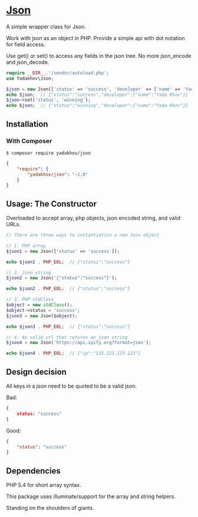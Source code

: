 # [Json](http://github.com/yadakhov/json)

A simple wrapper class for Json.

Work with json as an object in PHP.  Provide a simple api with dot notation for field access.

Use get() or set() to access any fields in the json tree.  No more json_encode and json_decode.

```php
require __DIR__.'/vendor/autoload.php';
use Yadakhov\Json;

$json = new Json(['status' => 'success', 'developer' => ['name' => 'Yada Khov']]);
echo $json;  // {"status":"success","developer":{"name":"Yada Khov"}}
$json->set('status', 'winning');
echo $json;  // {"status":"winning","developer":{"name":"Yada Khov"}}
```

## Installation

### With Composer

```
$ composer require yadakhov/json
```

```json
{
    "require": {
        "yadakhov/json": "~1.0"
    }
}
```

## Usage: The Constructor
Overloaded to accept array, php objects, json encoded string, and valid URLs. 

```php
// There are three ways to instantiation a new Json object

// 1. PHP array
$json1 = new Json(['status' => 'success']);

echo $json1 . PHP_EOL;  // {"status":"success"}

// 2. Json string
$json2 = new Json('{"status":"success"}');

echo $json2 . PHP_EOL;  // {"status":"success"}

// 3. PHP stdClass
$object = new stdClass();
$object->status = 'success';
$json3 = new Json($object);

echo $json3 . PHP_EOL;  // {"status":"success"}

// 4. An valid url that returns an json string
$json4 = new Json('https://api.ipify.org?format=json');

echo $json4 . PHP_EOL;  // {"ip":"135.123.123.123"}
```

## Design decision
All keys in a json need to be quoted to be a valid json.

Bad:
```json
{
    status: "success"
}
```
Good:
```json
{
    "status": "success"
}
```

## Dependencies
PHP 5.4 for short array syntax.

This package uses illuminate/support for the array and string helpers.

Standing on the shoulders of giants.
